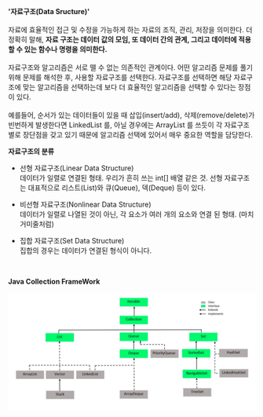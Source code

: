 **'자료구조(Data Sructure)'**  
<br>
자료에 효율적인 접근 및 수정을 가능하게 하는 자료의 조직, 관리, 저장을 의미한다.
더 정확히 말해, **자료 구조는 데이터 값의 모임, 또 데이터 간의 관계, 
그리고 데이터에 적용할 수 있는 함수나 명령을 의미한다.**  
<br>
자료구조와 알고리즘은 서로 뗄 수 없는 의존적인 관계이다.
어떤 알고리즘 문제를 풀기 위해 문제를 해석한 후, 사용할 자료구조를 선택한다.
자료구조를 선택하면 해당 자료구조에 맞는 알고리즘을 선택하는데 보다 더 효율적인 알고리즘을
선택할 수 있다는 장점이 있다.  
<br>
예를들어, 순서가 있는 데이터들이 있을 때 삽입(insert/add), 삭제(remove/delete)가
빈번하게 발생한다면 LinkedList 를, 아닐 경우에는 ArrayList 를 쓰듯이 각 자료구조별로
장단점을 갖고 있기 때문에 알고리즘 선택에 있어서 매우 중요한 역할을 담당한다.
  
**자료구조의 분류**
  * 선형 자료구조(Linear Data Structure)  
  데이터가 일렬로 연결된 형태. 우리가 흔히 쓰는 int[] 배열 같은 것.
  선형 자료구조는 대표적으로 리스트(List)와 큐(Queue), 덱(Deque) 등이 있다.  
  
  * 비선형 자료구조(Nonlinear Data Structure)  
  데이터가 일렬로 나열된 것이 아닌, 각 요소가 여러 개의 요소와 연결 된 형태. (마치 거미줄처럼)
  * 집합 자료구조(Set Data Structure)  
  집합의 경우는 데이터가 연결된 형식이 아니다.
  <br>

**Java Collection FrameWork**

![javaCollectionFramework](./collection_framework.png)
